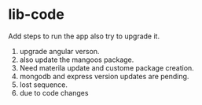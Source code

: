 # lib-code

Add steps to run the app also try to upgrade it.
1. upgrade angular verson.
2. also update the mangoos package.
3. Need materila update and custome package creation.
4. mongodb and express version updates are pending.
5. lost sequence.
6. due to code changes
